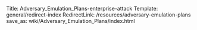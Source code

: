 Title: Adversary_Emulation_Plans-enterprise-attack
Template: general/redirect-index
RedirectLink: /resources/adversary-emulation-plans
save_as: wiki/Adversary_Emulation_Plans/index.html